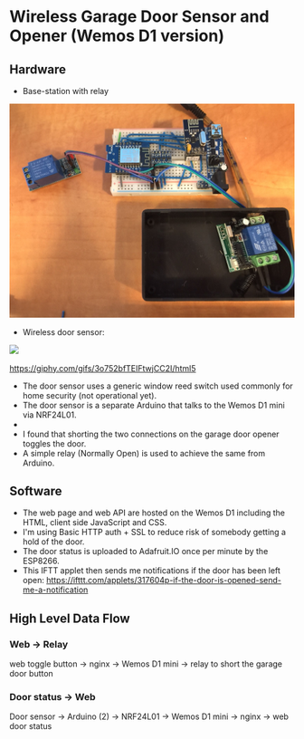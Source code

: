 # Wireless Garage Door Sensor and Opener (Wemos D1 version)

## Hardware
* Base-station with relay

![Wemos D1 mini + NRF24L01 Garage door sensor and opener + 315Mhz RF receiver](/wemos-d1-mini-webserver/wemos-d1-mini-rf24-door.JPG?raw=true)

* Wireless door sensor: 

![](https://media.giphy.com/media/3o752bfTEIFtwjCC2I/200w_d.gif)

https://giphy.com/gifs/3o752bfTEIFtwjCC2I/html5

* The door sensor uses a generic window reed switch used commonly for home security (not operational yet).
* The door sensor is a separate Arduino that talks to the Wemos D1 mini via NRF24L01.
* 
* I found that shorting the two connections on the garage door opener toggles the door.
* A simple relay (Normally Open) is used to achieve the same from Arduino.

## Software
* The web page and web API are hosted on the Wemos D1 including the HTML, client side JavaScript and CSS. 
* I'm using Basic HTTP auth + SSL to reduce risk of somebody getting a hold of the door.
* The door status is uploaded to Adafruit.IO once per minute by the ESP8266.
* This IFTT applet then sends me notifications if the door has been left open: 
  https://ifttt.com/applets/317604p-if-the-door-is-opened-send-me-a-notification
  
## High Level Data Flow

### Web -> Relay
web toggle button -> nginx -> Wemos D1 mini -> relay to short the garage door button

### Door status -> Web 
Door sensor -> Arduino (2) -> NRF24L01 -> Wemos D1 mini -> nginx -> web door status
